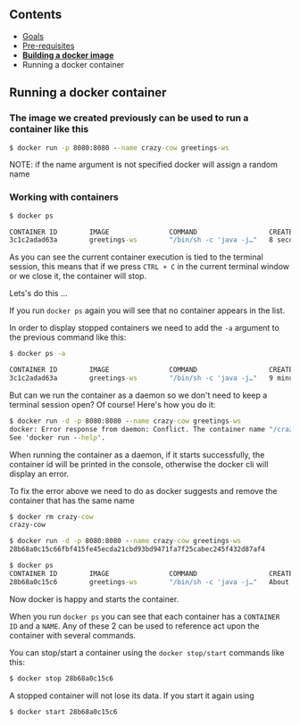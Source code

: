 ## Contents

* <a href="https://workshops.emanuelciuca.com/docker">Goals</a>
* <a href="https://workshops.emanuelciuca.com/docker/pre-requisites">Pre-requisites</a>
* <a href="https://workshops.emanuelciuca.com/docker/docker-build">**Building a docker image**</a>
* <span>Running a docker container</span>

## Running a docker container

### The image we created previously can be used to run a container like this

```cmd
$ docker run -p 8080:8080 --name crazy-cow greetings-ws
```

NOTE: if the name argument is not specified docker will assign a random name

### Working with containers 

```cmd
$ docker ps

CONTAINER ID        IMAGE               COMMAND                  CREATED             STATUS              PORTS                    NAMES
3c1c2adad63a        greetings-ws        "/bin/sh -c 'java -j…"   8 seconds ago       Up 7 seconds        0.0.0.0:8080->8080/tcp   crazy-cow
```

As you can see the current container execution is tied to the terminal session, this means that if we press `CTRL + C` in the current terminal window or we close it, the container will stop.

Lets's do this ...

If you run `docker ps` again you will see that no container appears in the list.

In order to display stopped containers we need to add the `-a` argument to the previous command like this:

```cmd
$ docker ps -a

CONTAINER ID        IMAGE               COMMAND                  CREATED             STATUS                            PORTS      NAMES
3c1c2adad63a        greetings-ws        "/bin/sh -c 'java -j…"   9 minutes ago       Exited (130) About a minute ago              crazy-cow
```

But can we run the container as a daemon so we don't need to keep a terminal session open? Of course! Here's how you do it:

```cmd
$ docker run -d -p 8080:8080 --name crazy-cow greetings-ws
docker: Error response from daemon: Conflict. The container name "/crazy-cow" is already in use by container "81738da2fe91526285508a21e945f969c342c72b16059670d3766229cb11368a". You have to remove (or rename) that container to be able to reuse that name.
See 'docker run --help'.
```

When running the container as a daemon, if it starts successfully, the container id will be printed in the console, otherwise the docker cli will display an error.

To fix the error above we need to do as docker suggests and remove the container that has the same name

```cmd
$ docker rm crazy-cow
crazy-cow

$ docker run -d -p 8080:8080 --name crazy-cow greetings-ws
28b68a0c15c66fbf415fe45ecda21cbd93bd9471fa7f25cabec245f432d87af4

$ docker ps
CONTAINER ID        IMAGE               COMMAND                  CREATED              STATUS              PORTS                    NAMES
28b68a0c15c6        greetings-ws        "/bin/sh -c 'java -j…"   About a minute ago   Up About a minute   0.0.0.0:8080->8080/tcp   crazy-cow
```

Now docker is happy and starts the container.

When you run `docker ps` you can see that each container has a `CONTAINER ID` and a `NAME`. Any of these 2 can be used to reference act upon the container with several commands.

You can stop/start a container using the `docker stop/start` commands like this:

```cmd
$ docker stop 28b68a0c15c6
```

A stopped container will not lose its data. If you start it again using 
```cmd
$ docker start 28b68a0c15c6
```
